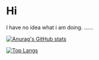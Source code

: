 # Hi

I have no idea what i am doing.
......

[![Anurag's GitHub stats](https://github-readme-stats.vercel.app/api?username=septlog)](https://github.com/anuraghazra/github-readme-stats)

[![Top Langs](https://github-readme-stats.vercel.app/api/top-langs/?username=septlog)](https://github.com/anuraghazra/github-readme-stats)
